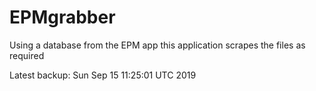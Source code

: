 # EPMgrabber
Using a database from the EPM app this application scrapes the files as required


Latest backup: Sun Sep 15 11:25:01 UTC 2019
